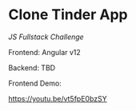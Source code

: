 # Clone Tinder App
*JS Fullstack Challenge*

Frontend: Angular v12

Backend: TBD

Frontend Demo:

https://youtu.be/vt5fpE0bzSY